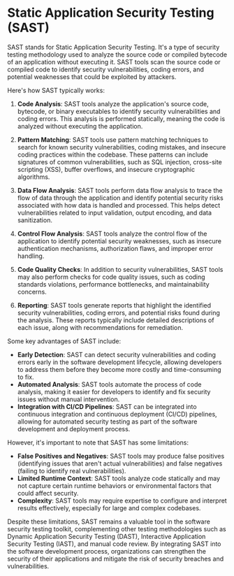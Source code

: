 # Static Application Security Testing (SAST)

SAST stands for Static Application Security Testing. It's a type of security testing methodology used to analyze the source code or compiled bytecode of an application without executing it. SAST tools scan the source code or compiled code to identify security vulnerabilities, coding errors, and potential weaknesses that could be exploited by attackers.

Here's how SAST typically works:

1. **Code Analysis**: SAST tools analyze the application's source code, bytecode, or binary executables to identify security vulnerabilities and coding errors. This analysis is performed statically, meaning the code is analyzed without executing the application.

2. **Pattern Matching**: SAST tools use pattern matching techniques to search for known security vulnerabilities, coding mistakes, and insecure coding practices within the codebase. These patterns can include signatures of common vulnerabilities, such as SQL injection, cross-site scripting (XSS), buffer overflows, and insecure cryptographic algorithms.

3. **Data Flow Analysis**: SAST tools perform data flow analysis to trace the flow of data through the application and identify potential security risks associated with how data is handled and processed. This helps detect vulnerabilities related to input validation, output encoding, and data sanitization.

4. **Control Flow Analysis**: SAST tools analyze the control flow of the application to identify potential security weaknesses, such as insecure authentication mechanisms, authorization flaws, and improper error handling.

5. **Code Quality Checks**: In addition to security vulnerabilities, SAST tools may also perform checks for code quality issues, such as coding standards violations, performance bottlenecks, and maintainability concerns.

6. **Reporting**: SAST tools generate reports that highlight the identified security vulnerabilities, coding errors, and potential risks found during the analysis. These reports typically include detailed descriptions of each issue, along with recommendations for remediation.

Some key advantages of SAST include:

- **Early Detection**: SAST can detect security vulnerabilities and coding errors early in the software development lifecycle, allowing developers to address them before they become more costly and time-consuming to fix.
- **Automated Analysis**: SAST tools automate the process of code analysis, making it easier for developers to identify and fix security issues without manual intervention.
- **Integration with CI/CD Pipelines**: SAST can be integrated into continuous integration and continuous deployment (CI/CD) pipelines, allowing for automated security testing as part of the software development and deployment process.

However, it's important to note that SAST has some limitations:

- **False Positives and Negatives**: SAST tools may produce false positives (identifying issues that aren't actual vulnerabilities) and false negatives (failing to identify real vulnerabilities).
- **Limited Runtime Context**: SAST tools analyze code statically and may not capture certain runtime behaviors or environmental factors that could affect security.
- **Complexity**: SAST tools may require expertise to configure and interpret results effectively, especially for large and complex codebases.

Despite these limitations, SAST remains a valuable tool in the software security testing toolkit, complementing other testing methodologies such as Dynamic Application Security Testing (DAST), Interactive Application Security Testing (IAST), and manual code review. By integrating SAST into the software development process, organizations can strengthen the security of their applications and mitigate the risk of security breaches and vulnerabilities.
